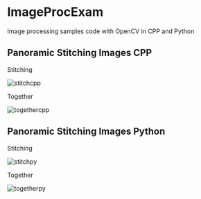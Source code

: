 # ImageProcExam
Image processing samples code with OpenCV in CPP and Python

## Panoramic Stitching Images CPP

Stitching

![stitchcpp](https://user-images.githubusercontent.com/39456500/44061795-1ab42b1c-9f6f-11e8-8ad7-e6014b21423e.jpg)

Together

![togethercpp](https://user-images.githubusercontent.com/39456500/44061811-23a53b4e-9f6f-11e8-97cc-21b7a5145410.jpg)

## Panoramic Stitching Images Python

Stitching

![stitchpy](https://user-images.githubusercontent.com/39456500/44061962-bfeb88aa-9f6f-11e8-9d86-8349d89a6a61.jpg)

Together

![togetherpy](https://user-images.githubusercontent.com/39456500/44061970-c7083232-9f6f-11e8-88cd-d4d7cb4f36b8.jpg)
